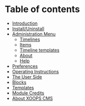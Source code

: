 # Table of contents

* [Introduction](introduction.md)
* [Install/Uninstall](install-uninstall.md)
* [Administration Menu]()
  * [Timelines](administration-menu/)
  * [Items](administration-menu/items.md)
  * [Timeline templates](timeline-templates.md)
  * [About](administration-menu/about.md)
  * [Help](administration-menu/help.md)
* [Preferences](preferences.md)
* [Operating Instructions](operating-instructions.md)
* [The User Side](the-user-side.md)
* [Blocks](blocks.md)
* [Templates]()
* [Module Credits](module-credits.md)
* [About XOOPS CMS](about-xoops-cms.md)

